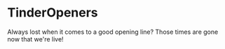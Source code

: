 # TinderOpeners
Always lost when it comes to a good opening line? Those times are gone now that we're live!
